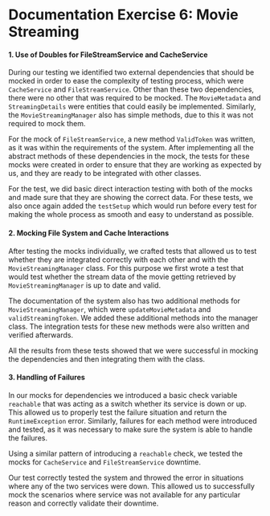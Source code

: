 # Documentation Exercise 6: Movie Streaming

#### 1. Use of Doubles for FileStreamService and CacheService
During our testing we identified two external dependencies that should be mocked in order to ease the complexity of testing process,
which were `CacheService` and `FileStreamService`. Other than these two dependencies, there were no other that was required
to be mocked. The `MovieMetadata` and `StreamingDetails` were entities that could easily be implemented. Similarly, the `MovieStreamingManager`
also has simple methods, due to this it was not required to mock them.

For the mock of `FileStreamService`, a new method `ValidToken` was written, as it was within the requirements of the system.
After implementing all the abstract methods of these dependencies in the mock, the tests for these mocks were created in order
to ensure that they are working as expected by us, and they are ready to be integrated with other classes.

For the test, we did basic direct interaction testing with both of the mocks and made sure that they are showing the correct data.
For these tests, we also once again added the `testSetup` which would run before every test for making the whole process as smooth and
easy to understand as possible.


#### 2. Mocking File System and Cache Interactions
After testing the mocks individually, we crafted tests that allowed us to test whether they are integrated correctly with each other and
with the `MovieStreamingManager` class. For this purpose we first wrote a test that would test whether the stream data of the movie getting
retrieved by `MovieStreamingManager` is up to date and valid.

The documentation of the system also has two additional methods for `MovieStreamingManager`, which were `updateMovieMetadata` and `validStreamingToken`.
We added these additional methods into the manager class. The integration tests for these new methods were also written and verified afterwards.

All the results from these tests showed that we were successful in mocking the dependencies and then integrating them with the class.


#### 3. Handling of Failures
In our mocks for dependencies we introduced a basic check variable `reachable` that was acting as a switch whether its service
is down or up. This allowed us to properly test the failure situation and return the `RuntimeException` error. Similarly, failures
for each method were introduced and tested, as it was necessary to make sure the system is able to handle the failures.

Using a similar pattern of introducing a `reachable` check, we tested the mocks for `CacheService` and `FileStreamService` downtime.

Our test correctly tested the system and throwed the error in situations where any of the two services were down. This allowed us to
successfully mock the scenarios where service was not available for any particular reason and correctly validate their downtime.
